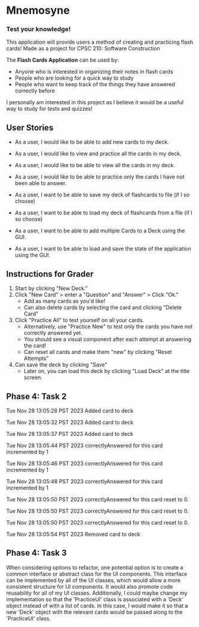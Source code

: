 # Mnemosyne

### Test your knowledge!

This application will provide users a method of creating and practicing flash cards! Made as a project for CPSC 210: Software Construction

The **Flash Cards Application** can be used by:
- Anyone who is interested in organizing their notes in flash cards
- People who are looking for a quick way to study
- People who want to keep track of the things they have answered correctly before

I personally am interested in this project as I believe it would be a useful way to study
for tests and quizzes!

## User Stories
- As a user, I would like to be able to add new cards to my deck.
- As a user, I would like to view and practice all the cards in my deck.
- As a user, I would like to be able to view all the cards in my deck.
- As a user, I would like to be able to practice only the cards I have not been able to answer.
- As a user, I want to be able to save my deck of flashcards to file (if I so choose)
- As a user, I want to be able to load my deck of flashcards from a file (if I so choose)

- As a user, I want to be able to add multiple Cards to a Deck using the GUI.
- As a user, I want to be able to load and save the state of the application using the GUI.

## Instructions for Grader
1. Start by clicking "New Deck."
2. Click "New Card" > enter a "Question" and "Answer" > Click "Ok."
   - Add as many cards as you'd like!
   - Can also delete cards by selecting the card and clicking "Delete Card"
3. Click "Practice All" to test yourself on all your cards.
   - Alternatively, use "Practice New" to test only the cards you have not correctly answered yet.
   - You should see a visual component after each attempt at answering the card!
   - Can reset all cards and make them "new" by clicking "Reset Attempts"
4. Can save the deck by clicking "Save"
   - Later on, you can load this deck by clicking "Load Deck" at the title screen.

## Phase 4: Task 2
Tue Nov 28 13:05:28 PST 2023
Added card to deck

Tue Nov 28 13:05:32 PST 2023
Added card to deck

Tue Nov 28 13:05:37 PST 2023
Added card to deck

Tue Nov 28 13:05:44 PST 2023
correctlyAnswered for this card incremented by 1

Tue Nov 28 13:05:46 PST 2023
correctlyAnswered for this card incremented by 1

Tue Nov 28 13:05:48 PST 2023
correctlyAnswered for this card incremented by 1

Tue Nov 28 13:05:50 PST 2023
correctlyAnswered for this card reset to 0.

Tue Nov 28 13:05:50 PST 2023
correctlyAnswered for this card reset to 0.

Tue Nov 28 13:05:50 PST 2023
correctlyAnswered for this card reset to 0.

Tue Nov 28 13:05:54 PST 2023
Removed card to deck

## Phase 4: Task 3
When considering options to refactor, one potential option is 
to create a common interface or abstract class for the UI components. 
This interface can be implemented by all of the UI classes, which
would allow a more consistent structure for UI components. It would also
promote code reusability for all of my UI classes.    Additionally,
I could maybe change my implementation so that the 'PracticeUI' class
is associated with a 'Deck' object instead of with a list of cards. 
In this case, I would make it so that a new 'Deck' object with the relevant 
cards would be passed along to the 'PracticeUI' class.

